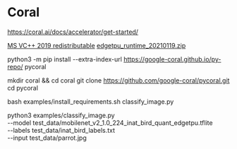 # Coral


https://coral.ai/docs/accelerator/get-started/


[MS VC++ 2019 redistributable](https://support.microsoft.com/en-us/help/2977003/the-latest-supported-visual-c-downloads)
[edgetpu_runtime_20210119.zip](https://github.com/google-coral/libedgetpu/releases/download/release-frogfish/edgetpu_runtime_20210119.zip)


python3 -m pip install --extra-index-url https://google-coral.github.io/py-repo/ pycoral


mkdir coral && cd coral
git clone https://github.com/google-coral/pycoral.git
cd pycoral

bash examples/install_requirements.sh classify_image.py

python3 examples/classify_image.py \
--model test_data/mobilenet_v2_1.0_224_inat_bird_quant_edgetpu.tflite \
--labels test_data/inat_bird_labels.txt \
--input test_data/parrot.jpg
